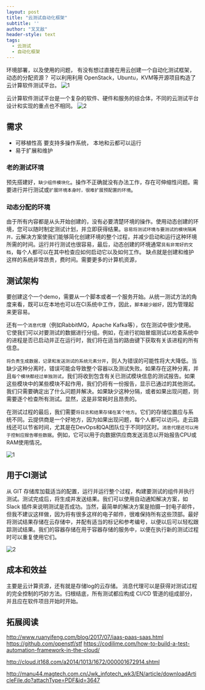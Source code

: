 ```yaml
---
layout: post
title: "云测试自动化框架"
subtitle: ''
author: "叉叉敌"
header-style: text
tags:
  - 云测试
  - 自动化框架
---
```



环境部署，以及使用的问题， 有没有想过直接在用云创建一个自动化测试框架，动态的分配资源？
可以利用利用 OpenStack，Ubuntu，KVM等开源项目构造了云计算软件测试平台。
![1](https://gitee.com/chasays/mdPic/raw/master/uPic/xanixX.jpg)

云计算软件测试平台是一个复杂的软件、硬件和服务的综合体，不同的云测试平台设计和实现的重点也不相同。
![2](https://gitee.com/chasays/mdPic/raw/master/uPic/kj30yi.png)


## 需求

- 可移植性高
要支持多操作系统， 本地和云都可以运行
- 易于扩展和维护

### 老的测试环境
预先搭建好，`缺少组件模块化`。操作不正确就没有办法工作，存在可伸缩性问题。需要进行并行测试或`扩展环境本身时，很难扩展预配置的环境`。

### 动态分配的环境
由于所有内容都是从头开始创建的，没有必要清楚环境的操作。使用动态创建的环境，您可以随时制定测试计划，并立即获得结果。`容易将测试环境与要测试的模块隔离开。`云解决方案使我们能够简化创建环境的整个过程，并减少启动和运行这种环境所需的时间。运行并行测试也很容易，最后，动态创建的环境通常`具有非常好的文档`，每个人都可以在其中检查应如何启动它以及如何工作。
缺点就是创建和维护这样的系统非常昂贵，费时间。需要更多的计算机资源，

## 测试架构

要创建这个一个demo，需要从一个脚本或者一个服务开始。从统一测试方法的角度来看，既可以在本地也可以在CI系统中工作，因此，`脚本越少越好`，因为管理起来更容易。

还有一个`消息代理`（例如RabbitMQ，Apache Kafka等），仅在测试中很少使用。它使我们可以对要测试的数据进行分组。例如，在进行初始冒烟测试以检查系统中的进程是否已启动并正在运行时，我们将在适当的路由键下获取有关该进程的所有信息。


`将负责生成数据，记录和发送测试的系统元素分开`，则人为错误的可能性将大大降低。当缺少这种分离时，错误可能会导致整个容器以及测试失败。如果存在这种分离，并且`每个模块都经过单独测试`，我们将收到包含有关已测试模块信息的测试报告。如果这些模块中的某些模块不起作用，我们仍将有一份报告，显示已通过的其他测试。我们只需要确定出了什么问题并解决。如果缺少这种分隔，或者如果出现问题，则需要逐个检查所有测试。显然，这是非常耗时且昂贵的。


在测试过程的最后，我们需要`将日志和结果存储在某个地方`。它们的存储位置应与系统不同。云提供商是一个好地方，因为如果出现问题，每个人都可以访问。走云路线还可以节省时间，尤其是在DevOps和QA团队位于不同时区时。`消息代理还可以用于控制应报告哪些数据`。例如，它可以用于向数据供应商发送消息以开始报告CPU或RAM使用情况。

![1](https://gitee.com/chasays/mdPic/raw/master/uPic/codilime_test-automation-framework-example-of-architecture.png)

## 用于CI测试

从 GIT 存储库加载适当的配置，运行并运行整个过程，构建要测试的组件并执行测试。测试完成后，将生成并发送结果。我们可以使用自动通知解决方案，如 Slack 插件来说明测试是否成功。当然，最简单的解决方案是拍摄一封电子邮件，但我不建议这样做，因为将有很多这样的电子邮件，很难保持所有这些顶部。最好将测试结果存储在云存储中，并配有适当的标记和参考编号，以便以后可以轻松跟踪测试结果。我们的容器存储在用于容器存储的服务中，以便在执行新的测试过程时可以重复使用它们。

![2](https://gitee.com/chasays/mdPic/raw/master/uPic/grkV9H.png)


## 成本和效益

主要是云计算资源，还有就是存储log的云存储。
消息代理可以是获得对测试过程的完全控制的巧妙方法。归根结底，所有测试都应构成 CI/CD 管道的组成部分，并且应在软件项目开始时开始。

## 拓展阅读

http://www.ruanyifeng.com/blog/2017/07/iaas-paas-saas.html
 https://github.com/openstf/stf
 https://codilime.com/how-to-build-a-test-automation-framework-in-the-cloud/

 http://cloud.it168.com/a2014/1013/1672/000001672914.shtml

http://manu44.magtech.com.cn/Jwk_infotech_wk3/EN/article/downloadArticleFile.do?attachType=PDF&id=3647
